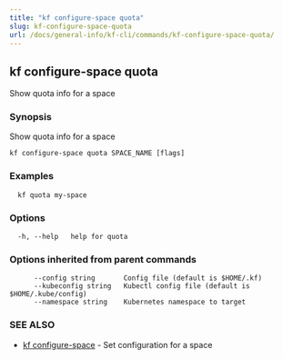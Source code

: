 ```yaml
---
title: "kf configure-space quota"
slug: kf-configure-space-quota
url: /docs/general-info/kf-cli/commands/kf-configure-space-quota/
---
```

## kf configure-space quota

Show quota info for a space

### Synopsis

Show quota info for a space

```
kf configure-space quota SPACE_NAME [flags]
```

### Examples

```
  kf quota my-space
```

### Options

```
  -h, --help   help for quota
```

### Options inherited from parent commands

```
      --config string       Config file (default is $HOME/.kf)
      --kubeconfig string   Kubectl config file (default is $HOME/.kube/config)
      --namespace string    Kubernetes namespace to target
```

### SEE ALSO

* [kf configure-space](/docs/general-info/kf-cli/commands/kf-configure-space/)	 - Set configuration for a space

